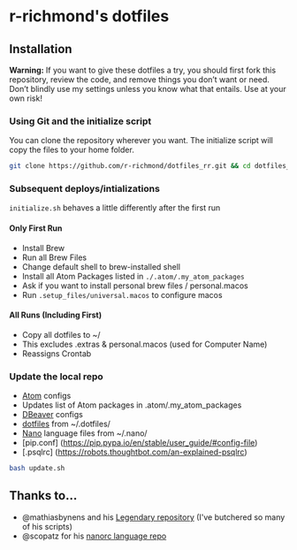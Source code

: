 # r-richmond's dotfiles

## Installation

**Warning:** If you want to give these dotfiles a try, you should first fork this repository, review the code, and remove things you don’t want or need. Don’t blindly use my settings unless you know what that entails. Use at your own risk!

### Using Git and the initialize script

You can clone the repository wherever you want. The initialize script will copy the files to your home folder.

```bash
git clone https://github.com/r-richmond/dotfiles_rr.git && cd dotfiles_rr && bash initialize.sh
```
### Subsequent deploys/intializations

`initialize.sh` behaves a little differently after the first run
#### Only First Run
* Install Brew
* Run all Brew Files
* Change default shell to brew-installed shell
* Install all Atom Packages listed in `./.atom/.my_atom_packages`
* Ask if you want to install personal brew files / personal.macos
* Run `.setup_files/universal.macos` to configure macos

#### All Runs (Including First)
* Copy all dotfiles to ~/
 * This excludes .extras & personal.macos (used for Computer Name)
* Reassigns Crontab

### Update the local repo
* [Atom](https://atom.io/) configs
* Updates list of Atom packages in .atom/.my_atom_packages
* [DBeaver](http://dbeaver.jkiss.org/) configs
* [dotfiles](https://dotfiles.github.io/) from ~/.dotfiles/
* [Nano](https://www.nano-editor.org/overview.php) language files from ~/.nano/
* [pip.conf] (https://pip.pypa.io/en/stable/user_guide/#config-file)
* [.psqlrc] (https://robots.thoughtbot.com/an-explained-psqlrc)

```bash
bash update.sh
```

## Thanks to…

* @mathiasbynens and his [Legendary repository](https://github.com/mathiasbynens/dotfiles) (I've butchered so many of his scripts)
* @scopatz for his [nanorc language repo](https://github.com/scopatz/nanorc)
